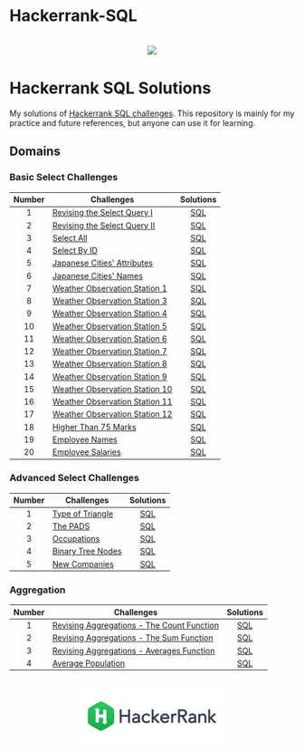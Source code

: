 # Hackerrank-SQL
 
<p align="center">  
	<br>
	<a href="https://www.hackerrank.com/pkaul7">
        <img height=100 src="https://d3keuzeb2crhkn.cloudfront.net/hackerrank/assets/styleguide/logo_wordmark-f5c5eb61ab0a154c3ed9eda24d0b9e31.svg"> 
    </a>
    <br>
</p>

# Hackerrank SQL Solutions

My solutions of [Hackerrank SQL challenges](https://www.hackerrank.com/domains/sql/select).
This repository is mainly for my practice and future references, but anyone can use it for learning.

## Domains

### Basic Select Challenges

| Number | Challenges | Solutions |
|:------:|------------|:---------:|
| 1 | [Revising the Select Query I](https://www.hackerrank.com/challenges/revising-the-select-query/problem) | [SQL](https://github.com/pranavkaul/Hackerrank_SQL/blob/main/Basic-Select/Revising-the-Select-Query-I.sql)
| 2 | [Revising the Select Query II](https://www.hackerrank.com/challenges/revising-the-select-query-2/problem) | [SQL](https://github.com/pranavkaul/Hackerrank_SQL/blob/main/Basic-Select/Revising-the-Select-Query-II.sql)
| 3 | [Select All](https://www.hackerrank.com/challenges/select-all-sql/problem) | [SQL](https://github.com/pranavkaul/Hackerrank_SQL/blob/main/Basic-Select/Select-All.sql)
| 4 | [Select By ID](https://www.hackerrank.com/challenges/select-by-id/problem) | [SQL](https://github.com/pranavkaul/Hackerrank_SQL/blob/main/Basic-Select/Select-by-id.sql)
| 5 | [Japanese Cities' Attributes](https://www.hackerrank.com/challenges/japanese-cities-attributes/problem) | [SQL](https://github.com/pranavkaul/Hackerrank_SQL/blob/main/Basic-Select/Japanese-Cities-Attributes.sql)
| 6 | [Japanese Cities' Names](https://www.hackerrank.com/challenges/japanese-cities-name/problem) | [SQL](https://github.com/pranavkaul/Hackerrank_SQL/blob/main/Basic-Select/Japanese-Cities'-Names.sql)
| 7 | [Weather Observation Station 1](https://www.hackerrank.com/challenges/weather-observation-station-1/problem) | [SQL](https://github.com/pranavkaul/Hackerrank_SQL/blob/main/Basic-Select/Weather_Observation_Station_1.sql)
| 8 | [Weather Observation Station 3](https://www.hackerrank.com/challenges/weather-observation-station-3/problem) | [SQL](Basic-Select/Weather_Observation_Station_3.sql)
| 9 | [Weather Observation Station 4](https://www.hackerrank.com/challenges/weather-observation-station-4/problem) | [SQL](Basic-Select/Weather_Observation_Station_4.sql)
| 10| [Weather Observation Station 5](https://www.hackerrank.com/challenges/weather-observation-station-5/problem) | [SQL](Basic-Select/Weather_Observation_Station_5.sql)
| 11| [Weather Observation Station 6](https://www.hackerrank.com/challenges/weather-observation-station-6/problem) | [SQL](Basic-Select/Weather_Observation_Station_6.sql)
| 12| [Weather Observation Station 7](https://www.hackerrank.com/challenges/weather-observation-station-7/problem) | [SQL](Basic-Select/Weather_Observation_Station_7.sql)
| 13| [Weather Observation Station 8](https://www.hackerrank.com/challenges/weather-observation-station-8/problem) | [SQL](Basic-Select/Weather_Observation_Station_8.sql)
| 14| [Weather Observation Station 9](https://www.hackerrank.com/challenges/weather-observation-station-9/problem) | [SQL](Basic-Select/Weather_Observation_Station_9.sql)
| 15| [Weather Observation Station 10](https://www.hackerrank.com/challenges/weather-observation-station-10/problem) | [SQL](Basic-Select/Weather_Observation_Station_10.sql)
| 16| [Weather Observation Station 11](https://www.hackerrank.com/challenges/weather-observation-station-11/problem) | [SQL](Basic-Select/Weather_Observation_Station_11.sql)
| 17| [Weather Observation Station 12](https://www.hackerrank.com/challenges/weather-observation-station-12/problem) | [SQL](Basic-Select/Weather_Observation_Station_12.sql)
| 18| [Higher Than 75 Marks](https://www.hackerrank.com/challenges/more-than-75-marks/problem) | [SQL](Basic-Select/Higher_Than_75_Marks.sql)
| 19| [Employee Names](https://www.hackerrank.com/challenges/name-of-employees/problem) | [SQL](Basic-Select/Employee_Names.sql)
| 20| [Employee Salaries](https://www.hackerrank.com/challenges/salary-of-employees/problem) | [SQL](Basic-Select/Employee_Salaries.sql)


### Advanced Select Challenges

| Number | Challenges | Solutions |
|:------:|------------|:---------:|
| 1 |[Type of Triangle](https://www.hackerrank.com/challenges/what-type-of-triangle/problem) | [SQL](https://github.com/pranavkaul/Hackerrank_SQL/blob/main/Advanced-Select/Type_of_Triangle.sql) |
| 2 |[The PADS](https://www.hackerrank.com/challenges/the-pads/problem) | [SQL](https://github.com/pranavkaul/Hackerrank_SQL/blob/main/Advanced-Select/The_PADS.sql)|
| 3 |[Occupations](https://www.hackerrank.com/challenges/occupations/problem) | [SQL](https://github.com/pranavkaul/Hackerrank_SQL/blob/main/Advanced-Select/Occupations.sql)|
| 4 |[Binary Tree Nodes](https://www.hackerrank.com/challenges/binary-search-tree-1/problem) | [SQL](https://github.com/pranavkaul/Hackerrank_SQL/blob/main/Advanced-Select/Binary_Tree_Nodes.sql)|
| 5 |[New Companies](https://www.hackerrank.com/challenges/the-company/problem) | [SQL](https://github.com/pranavkaul/Hackerrank_SQL/blob/main/Advanced-Select/New_Companies.sql)|

### Aggregation

| Number | Challenges | Solutions |
|:------:|------------|:---------:|
| 1 |[Revising Aggregations - The Count Function](https://www.hackerrank.com/challenges/revising-aggregations-the-count-function/problem) | [SQL](https://github.com/pranavkaul/Hackerrank_SQL/blob/main/Aggregation/Revising_Aggregations%20_The_Count_Function.sql) |
| 2 |[Revising Aggregations - The Sum Function](https://www.hackerrank.com/challenges/revising-aggregations-sum/problem) | [SQL](https://github.com/pranavkaul/Hackerrank_SQL/blob/main/Aggregation/Revising_Aggregations-The_Sum_Function.sql) |
| 3 |[Revising Aggregations - Averages Function](https://www.hackerrank.com/challenges/revising-aggregations-the-average-function/problem) | [SQL](https://github.com/pranavkaul/Hackerrank_SQL/blob/main/Aggregation/Revising_Aggregations-Averages.sql) |
| 4 |[Average Population](https://www.hackerrank.com/challenges/average-population/problem) | [SQL](https://github.com/pranavkaul/Hackerrank_SQL/blob/main/Aggregation/Average_Population.sql) |


<p align="center">  
	<br>
        <img height=100 src="https://github.com/pranavkaul/Hackerrank-Python/blob/main/Image.png?raw=true"> 
    </a>
    <br>
</p> 

